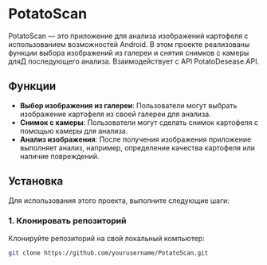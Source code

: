 # PotatoScan

PotatoScan — это приложение для анализа изображений картофеля с использованием возможностей Android. В этом проекте реализованы функции выбора изображений из галереи и снятия снимков с камеры дляД последующего анализа.
Взаимодействует с API PotatoDesease.API.

## Функции

- **Выбор изображения из галереи**: Пользователи могут выбрать изображение картофеля из своей галереи для анализа.
- **Снимок с камеры**: Пользователи могут сделать снимок картофеля с помощью камеры для анализа.
- **Анализ изображения**: После получения изображения приложение выполняет анализ, например, определение качества картофеля или наличие повреждений.

## Установка

Для использования этого проекта, выполните следующие шаги:

### 1. Клонировать репозиторий

Клонируйте репозиторий на свой локальный компьютер:

```bash
git clone https://github.com/yourusername/PotatoScan.git
